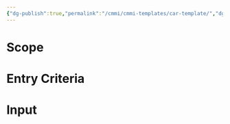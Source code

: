 ```yaml
---
{"dg-publish":true,"permalink":"/cmmi/cmmi-templates/car-template/","dgShowBacklinks":true,"dgShowToc":true}
---
```



# Scope

# Entry Criteria

# Input
